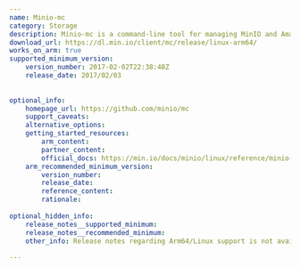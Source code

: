 ```yaml
---
name: Minio-mc
category: Storage
description: Minio-mc is a command-line tool for managing MinIO and Amazon S3 compatible cloud storage services, enabling users to perform tasks like file uploads, downloads, and bucket management efficiently.
download_url: https://dl.min.io/client/mc/release/linux-arm64/
works_on_arm: true
supported_minimum_version:
    version_number: 2017-02-02T22:38:48Z
    release_date: 2017/02/03
 
 
optional_info:
    homepage_url: https://github.com/minio/mc
    support_caveats:
    alternative_options:
    getting_started_resources:
        arm_content:
        partner_content:
        official_docs: https://min.io/docs/minio/linux/reference/minio-mc.html
    arm_recommended_minimum_version:
        version_number: 
        release_date: 
        reference_content: 
        rationale: 
 
optional_hidden_info:
    release_notes__supported_minimum:
    release_notes__recommended_minimum:
    other_info: Release notes regarding Arm64/Linux support is not available but "2017-02-02T22:38:48Z" is the minimum version available for Arm64/Linux in it's archive repository for [prebuilt binary](https://dl.min.io/client/mc/release/linux-arm64/archive/). Tested the same by successfully installing it on Arm64/Linux platform.
 
---
```

